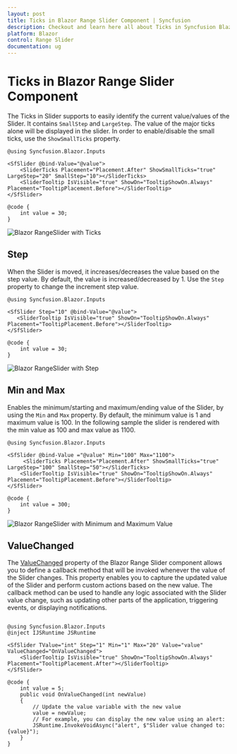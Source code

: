 ```yaml
---
layout: post
title: Ticks in Blazor Range Slider Component | Syncfusion
description: Checkout and learn here all about Ticks in Syncfusion Blazor Range Slider component and much more details.
platform: Blazor
control: Range Slider
documentation: ug
---
```


# Ticks in Blazor Range Slider Component

The Ticks in Slider supports to easily identify the current value/values of the Slider. It contains `SmallStep` and `LargeStep`. The value of the major ticks alone will be displayed in the slider. In order to enable/disable the small ticks, use the `ShowSmallTicks` property.

```cshtml
@using Syncfusion.Blazor.Inputs

<SfSlider @bind-Value="@value">
    <SliderTicks Placement="Placement.After" ShowSmallTicks="true" LargeStep="20" SmallStep="10"></SliderTicks>
    <SliderTooltip IsVisible="true" ShowOn="TooltipShowOn.Always" Placement="TooltipPlacement.Before"></SliderTooltip>
</SfSlider>

@code {
    int value = 30;
}
```

![Blazor RangeSlider with Ticks](images/blazor-rangeslider-ticks.gif)

## Step

When the Slider is moved, it increases/decreases the value based on the step value. By default, the value is increased/decreased by 1. Use the `Step` property to change the increment step value.

```cshtml
@using Syncfusion.Blazor.Inputs

<SfSlider Step="10" @bind-Value="@value">
   <SliderTooltip IsVisible="true" ShowOn="TooltipShowOn.Always" Placement="TooltipPlacement.Before"></SliderTooltip>
</SfSlider>

@code {
    int value = 30;
}
```

![Blazor RangeSlider with Step](./images/blazor-rangeslider-step.gif)

## Min and Max

Enables the minimum/starting and maximum/ending value of the Slider, by using the `Min` and `Max` property. By default, the minimum value is 1 and maximum value is 100. In the following sample the slider is rendered with the min value as 100 and max value as 1100.

```cshtml
@using Syncfusion.Blazor.Inputs

<SfSlider @bind-Value ="@value" Min="100" Max="1100">
     <SliderTicks Placement="Placement.After" ShowSmallTicks="true" LargeStep="100" SmallStep="50"></SliderTicks>
    <SliderTooltip IsVisible="true" ShowOn="TooltipShowOn.Always" Placement="TooltipPlacement.Before"></SliderTooltip>
</SfSlider>

@code {
    int value = 300;
}
```

![Blazor RangeSlider with Minimum and Maximum Value](./images/blazor-rangeslider-min-max-value.gif)

## ValueChanged

The [ValueChanged](https://help.syncfusion.com/cr/blazor/Syncfusion.Blazor.Inputs.SfSlider-1.html#Syncfusion_Blazor_Inputs_SfSlider_1_ValueChanged) property of the Blazor Range Slider component allows you to define a callback method that will be invoked whenever the value of the Slider changes. This property enables you to capture the updated value of the Slider and perform custom actions based on the new value. The callback method can be used to handle any logic associated with the Slider value change, such as updating other parts of the application, triggering events, or displaying notifications.

```cshtml

@using Syncfusion.Blazor.Inputs
@inject IJSRuntime JSRuntime

<SfSlider TValue="int" Step="1" Min="1" Max="20" Value="value" ValueChanged="OnValueChanged">
    <SliderTooltip IsVisible="true" ShowOn="TooltipShowOn.Always" Placement="TooltipPlacement.After"></SliderTooltip>
</SfSlider>

@code {
    int value = 5;
    public void OnValueChanged(int newValue)
    {
        // Update the value variable with the new value
        value = newValue; 
        // For example, you can display the new value using an alert:
        JSRuntime.InvokeVoidAsync("alert", $"Slider value changed to: {value}");
    }
}

```
